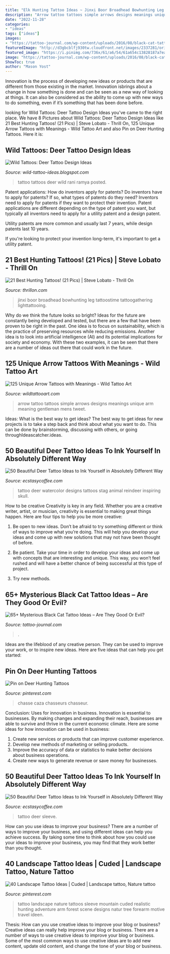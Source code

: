 ```yaml
---
title: "Elk Hunting Tattoo Ideas ~ Jinxi Boor Broadhead Bowhunting Leg Tattoostime Tattoogathering Lighttattooing"
description: "Arrow tattoo tattoos simple arrows designs meanings unique arm meaning gentleman mens tweet"
date: "2022-11-28"
categories:
- "ideas"
tags: ["ideas"]
images:
- "https://tattoo-journal.com/wp-content/uploads/2016/08/black-cat-tattoo27-650x650.jpg"
featuredImage: "http://d3gbcblfj930tw.cloudfront.net/images/2337281/original/hu6.jpg"
featured_image: "https://i.pinimg.com/736x/61/a6/54/61a654c13828187a7ea48c1f39870a1f.jpg"
image: "https://tattoo-journal.com/wp-content/uploads/2016/08/black-cat-tattoo27-650x650.jpg"
ShowToc: true
author: "Mason Yost"
---
```



Innovation is the process of developing new ideas or products that are different from those existing in the market. Innovation isbrings about a change in how something is done and can be seen as a new way of looking at things. It can also be considered as the ability to come up with new ways to do something, even if it’s something that has been done before.

	

		
looking for Wild Tattoos: Deer Tattoo Design Ideas you've came to the right place. We have 8 Pictures about Wild Tattoos: Deer Tattoo Design Ideas like 21 Best Hunting Tattoos! (21 Pics) | Steve Lobato - Thrill On, 125 Unique Arrow Tattoos with Meanings - Wild Tattoo Art and also Pin on Deer Hunting Tattoos. Here it is:
		
    
## Wild Tattoos: Deer Tattoo Design Ideas

<img loading=lazy src="http://3.bp.blogspot.com/-NgxNfymtDgQ/UNKs0P_ujaI/AAAAAAAATd4/1CbBpDfKAFo/s1600/deer-tattoo-39859.jpg" onerror="this.onerror=null;this.src='https://tse3.mm.bing.net/th?id=OIP.mZoSvzNBfKexeUTOJia3HQHaNL&amp;pid=15.1';" alt="Wild Tattoos: Deer Tattoo Design Ideas">

_Source: wild-tattoo-ideas.blogspot.com_

>tattoo tattoos deer wild rani ramya posted. 

	

Patent applications: How do inventors apply for patents?
Do inventors have to apply for patents? If so, what types of patents do they need?
Inventors need to apply for patents if they want to protect their invention. Patent applications are different depending on the type of patent you want, but typically all inventors need to apply for a utility patent and a design patent. 

 Utility patents are more common and usually last 7 years, while design patents last 10 years. 

If you're looking to protect your invention long-term, it's important to get a utility patent.

    
## 21 Best Hunting Tattoos! (21 Pics) | Steve Lobato - Thrill On

<img loading=lazy src="http://d3gbcblfj930tw.cloudfront.net/images/2337281/original/hu6.jpg" onerror="this.onerror=null;this.src='https://tse1.mm.bing.net/th?id=OIP.iYelaXHO_V1ML_GUmDvpwgAAAA&amp;pid=15.1';" alt="21 Best Hunting Tattoos! (21 Pics) | Steve Lobato - Thrill On">

_Source: thrillon.com_

>jinxi boor broadhead bowhunting leg tattoostime tattoogathering lighttattooing. 

	

Why do we think the future looks so bright?
Ideas for the future are constantly being developed and tested, but there are a few that have been proven to be right in the past. One idea is to focus on sustainability, which is the practice of preserving resources while reducing emissions. Another idea is to look into artificial intelligence (AI) and its potential implications for society and economy. With these two examples, it can be seen that there are a number of ideas out there that could work in the future.

    
## 125 Unique Arrow Tattoos With Meanings - Wild Tattoo Art

<img loading=lazy src="https://www.wildtattooart.com/wp-content/uploads/2017/05/arrow-tattoos-12051719.jpg" onerror="this.onerror=null;this.src='https://tse4.mm.bing.net/th?id=OIP.QoqepkQ0rOFZbGCh992F5AHaJ7&amp;pid=15.1';" alt="125 Unique Arrow Tattoos with Meanings - Wild Tattoo Art">

_Source: wildtattooart.com_

>arrow tattoo tattoos simple arrows designs meanings unique arm meaning gentleman mens tweet. 

	

Ideas: What is the best way to get ideas?
The best way to get ideas for new projects is to take a step back and think about what you want to do. This can be done by brainstorming, discussing with others, or going throughIdeascatcher.ideas.

    
## 50 Beautiful Deer Tattoo Ideas To Ink Yourself In Absolutely Different Way

<img loading=lazy src="https://i1.wp.com/www.ecstasycoffee.com/wp-content/uploads/2017/05/Watercolor-deer-tattoo.jpg?resize=600%2C1093" onerror="this.onerror=null;this.src='https://tse4.mm.bing.net/th?id=OIP.2z2pbVYM94UqrCucyU7i-QHaNf&amp;pid=15.1';" alt="50 Beautiful Deer Tattoo Ideas to Ink Yourself in Absolutely Different Way">

_Source: ecstasycoffee.com_

>tattoo deer watercolor designs tattoos stag animal reindeer inspiring skull. 

	

How to be creative
Creativity is key in any field. Whether you are a creative writer, artist, or musician, creativity is essential to making great things happen. Here are four tips to help you be more creative:
1. Be open to new ideas. Don’t be afraid to try something different or think of ways to improve what you’re doing. This will help you develop your ideas and come up with new solutions that may not have been thought of before.

2. Be patient. Take your time in order to develop your ideas and come up with concepts that are interesting and unique. This way, you won’t feel rushed and will have a better chance of being successful at this type of project.

3. Try new methods.

    
## 65+ Mysterious Black Cat Tattoo Ideas – Are They Good Or Evil?

<img loading=lazy src="https://tattoo-journal.com/wp-content/uploads/2016/08/black-cat-tattoo27-650x650.jpg" onerror="this.onerror=null;this.src='https://tse4.mm.bing.net/th?id=OIP.XWKNAvRE_dJ5j3FRpHE6SQHaHa&amp;pid=15.1';" alt="65+ Mysterious Black Cat Tattoo Ideas – Are They Good Or Evil?">

_Source: tattoo-journal.com_

>. 

	

Ideas are the lifeblood of any creative person. They can be used to improve your work, or to inspire new ideas. Here are five ideas that can help you get started: 

    
## Pin On Deer Hunting Tattoos

<img loading=lazy src="https://i.pinimg.com/736x/fe/d8/a8/fed8a87d7590013020fc17a056563c23.jpg" onerror="this.onerror=null;this.src='https://tse1.mm.bing.net/th?id=OIP.0wjjhgjflnjbDYaLHpVyQgHaHa&amp;pid=15.1';" alt="Pin on Deer Hunting Tattoos">

_Source: pinterest.com_

>chasse caza chasseurs chasseur. 

	

Conclusion: Uses for innovation in business.
Innovation is essential to businesses. By making changes and expanding their reach, businesses are able to survive and thrive in the current economic climate. Here are some ideas for how innovation can be used in business:
1. Create new services or products that can improve customer experience.
2. Develop new methods of marketing or selling products.
3. Improve the accuracy of data or statistics to make better decisions about business operations.
4. Create new ways to generate revenue or save money for businesses.

    
## 50 Beautiful Deer Tattoo Ideas To Ink Yourself In Absolutely Different Way

<img loading=lazy src="https://i0.wp.com/www.ecstasycoffee.com/wp-content/uploads/2017/05/Deer-and-bieds-sleeve-tattoo.jpg?resize=600%2C712" onerror="this.onerror=null;this.src='https://tse1.mm.bing.net/th?id=OIP.w0U6jo1DRrl4Tc_JtpHrBAHaIy&amp;pid=15.1';" alt="50 Beautiful Deer Tattoo Ideas to Ink Yourself in Absolutely Different Way">

_Source: ecstasycoffee.com_

>tattoo deer sleeve. 

	

How can you use ideas to improve your business?
There are a number of ways to improve your business, and using different ideas can help you achieve success. By taking some time to think about how you could use your ideas to improve your business, you may find that they work better than you thought.

    
## 40 Landscape Tattoo Ideas | Cuded | Landscape Tattoo, Nature Tattoo

<img loading=lazy src="https://i.pinimg.com/736x/61/a6/54/61a654c13828187a7ea48c1f39870a1f.jpg" onerror="this.onerror=null;this.src='https://tse4.mm.bing.net/th?id=OIP.eM1sWi0Wr75APgjpFYXPdwHaJx&amp;pid=15.1';" alt="40 Landscape Tattoo Ideas | Cuded | Landscape tattoo, Nature tattoo">

_Source: pinterest.com_

>tattoo landscape nature tattoos sleeve mountain cuded realistic hunting adventure arm forest scene designs natur tree forearm motive travel ideen. 

	

Thesis: How can you use creative ideas to improve your blog or business?
Creative ideas can really help improve your blog or business. There are a number of ways to use creative ideas to improve your blog or business. Some of the most common ways to use creative ideas are to add new content, update old content, and change the tone of your blog or business.

